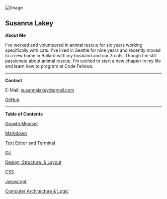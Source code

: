 ![Image](https://avatars2.githubusercontent.com/u/50842036?s=460&v=4)

## Susanna Lakey
**About Me**

I've worked and volunteered in animal rescue for six years working specifically with cats.  I've lived in Seattle for nine years and recently moved to a new home in Ballard with my husband and our 3 cats.  Though I'm still passionate about animal rescue, I'm excited to start a new chapter in my life and learn how to program at Code Fellows. 

---

**Contact**

E-Mail: susannalakey@gmail.com

[GitHub](https://github.com/slakeyj)

---

**Table of Contents**

[Growth Mindset](https://slakeyj.github.io/growthmindset)

[Markdown](https://slakeyj.github.io/markdown)

[Text Editor and Terminal](https://slakeyj.github.io/textedterminal)

[Git](https://slakeyj.github.io/git)

[Design, Structure, & Layout](https://slakeyj.github.io/design)

[CSS](https://slakeyj.github.io/css)

[Javascript](https://slakeyj.github.io/javascript)

[Computer Architecture & Logic](https://slakeyj.github.io/archlogic)




